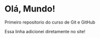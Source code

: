 # Olá, Mundo!
 Primeiro repositorio do curso de Git e GitHub

Essa linha adicionei diretamente no site!

